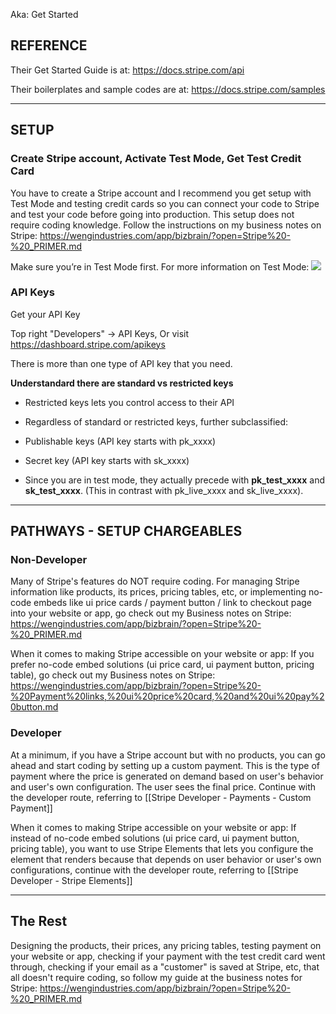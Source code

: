 Aka: Get Started

## REFERENCE

Their Get Started Guide is at:
https://docs.stripe.com/api

Their boilerplates and sample codes are at:
https://docs.stripe.com/samples

---

## SETUP

### Create Stripe account, Activate Test Mode, Get Test Credit Card
You have to create a Stripe account and I recommend you get setup with Test Mode and testing credit cards so you can connect your code to Stripe and test your code before going into production. This setup does not require coding knowledge. Follow the instructions on my business notes on Stripe:  https://wengindustries.com/app/bizbrain/?open=Stripe%20-%20_PRIMER.md

Make sure you’re in Test Mode first. For more information on Test Mode:
![](https://i.imgur.com/460aIq1.png)

### API Keys

Get your API Key  

Top right "Developers" -> API Keys, Or visit https://dashboard.stripe.com/apikeys

There is more than one type of API key that you need. 

**Understandard there are standard vs restricted keys**
- Restricted keys lets you control access to their API
- Regardless of standard or restricted keys, further subclassified:

- Publishable keys (API key starts with pk_xxxx)
- Secret key (API key starts with sk_xxxx)

- Since you are in test mode, they actually precede with **pk_test_xxxx** and **sk_test_xxxx**. (This in contrast with pk_live_xxxx and sk_live_xxxx).


---

## PATHWAYS - SETUP CHARGEABLES 

### Non-Developer
Many of Stripe's features do NOT require coding. For managing Stripe information like products, its prices, pricing tables, etc, or implementing no-code embeds like ui price cards / payment button / link to checkout page into your website or app, go check out my Business notes on Stripe: https://wengindustries.com/app/bizbrain/?open=Stripe%20-%20_PRIMER.md

When it comes to making Stripe accessible on your website or app:
If you prefer no-code embed solutions (ui price card, ui payment button, pricing table), go check out my Business notes on Stripe: https://wengindustries.com/app/bizbrain/?open=Stripe%20-%20Payment%20links,%20ui%20price%20card,%20and%20ui%20pay%20button.md
### Developer
At a minimum, if you have a Stripe account but with no products, you can go ahead and start coding by setting up a custom payment. This is the type of payment where the price is generated on demand based on user's behavior and user's own configuration. The user sees the final price. Continue with the developer route, referring to [[Stripe Developer - Payments - Custom Payment]]

When it comes to making Stripe accessible on your website or app:
If instead of no-code embed solutions (ui price card, ui payment button, pricing table), you want to use Stripe Elements that lets you configure the element that renders because that depends on user behavior or user's own configurations, continue with the developer route, referring to [[Stripe Developer - Stripe Elements]]

---

## The Rest

Designing the products, their prices, any pricing tables, testing payment on your website or app, checking if your payment with the test credit card went through, checking if your email as a "customer" is saved at Stripe, etc, that all doesn't require coding, so follow my guide at the business notes for Stripe: https://wengindustries.com/app/bizbrain/?open=Stripe%20-%20_PRIMER.md
